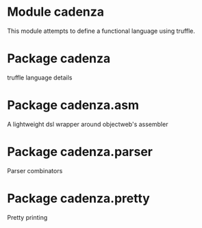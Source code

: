 # Module cadenza

This module attempts to define a functional language using truffle.

# Package cadenza

truffle language details

# Package cadenza.asm

A lightweight dsl wrapper around objectweb's assembler

# Package cadenza.parser

Parser combinators

# Package cadenza.pretty

Pretty printing
